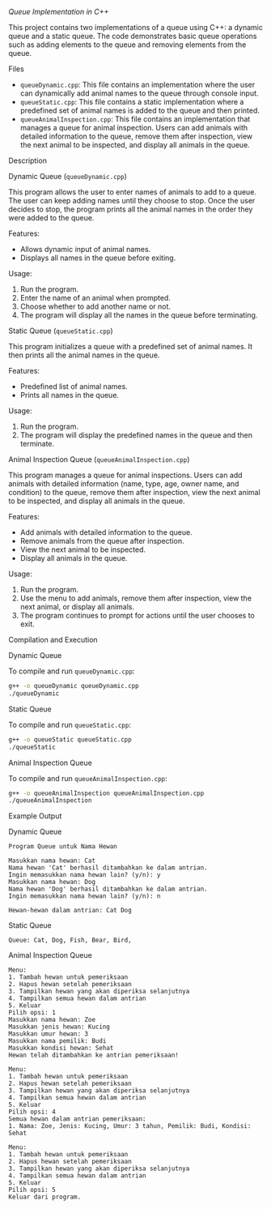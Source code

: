 *Queue Implementation in C++*

This project contains two implementations of a queue using C++: a dynamic queue and a static queue. The code demonstrates basic queue operations such as adding elements to the queue and removing elements from the queue.

Files

- `queueDynamic.cpp`: This file contains an implementation where the user can dynamically add animal names to the queue through console input.
- `queueStatic.cpp`: This file contains a static implementation where a predefined set of animal names is added to the queue and then printed.
- `queueAnimalInspection.cpp`: This file contains an implementation that manages a queue for animal inspection. Users can add animals with detailed information to the queue, remove them after inspection, view the next animal to be inspected, and display all animals in the queue.

Description

Dynamic Queue (`queueDynamic.cpp`)

This program allows the user to enter names of animals to add to a queue. The user can keep adding names until they choose to stop. Once the user decides to stop, the program prints all the animal names in the order they were added to the queue.

Features:
- Allows dynamic input of animal names.
- Displays all names in the queue before exiting.

Usage:
1. Run the program.
2. Enter the name of an animal when prompted.
3. Choose whether to add another name or not.
4. The program will display all the names in the queue before terminating.

Static Queue (`queueStatic.cpp`)

This program initializes a queue with a predefined set of animal names. It then prints all the animal names in the queue.

Features:
- Predefined list of animal names.
- Prints all names in the queue.

Usage:
1. Run the program.
2. The program will display the predefined names in the queue and then terminate.

Animal Inspection Queue (`queueAnimalInspection.cpp`)

This program manages a queue for animal inspections. Users can add animals with detailed information (name, type, age, owner name, and condition) to the queue, remove them after inspection, view the next animal to be inspected, and display all animals in the queue.

Features:

- Add animals with detailed information to the queue.
- Remove animals from the queue after inspection.
- View the next animal to be inspected.
- Display all animals in the queue.

Usage:
1. Run the program.
2. Use the menu to add animals, remove them after inspection, view the next animal, or display all animals.
3. The program continues to prompt for actions until the user chooses to exit.

Compilation and Execution

Dynamic Queue

To compile and run `queueDynamic.cpp`:
```sh
g++ -o queueDynamic queueDynamic.cpp
./queueDynamic
```

Static Queue

To compile and run `queueStatic.cpp`:
```sh
g++ -o queueStatic queueStatic.cpp
./queueStatic
```

Animal Inspection Queue

To compile and run `queueAnimalInspection.cpp`:
```sh
g++ -o queueAnimalInspection queueAnimalInspection.cpp
./queueAnimalInspection
```

Example Output

Dynamic Queue
```
Program Queue untuk Nama Hewan

Masukkan nama hewan: Cat
Nama hewan 'Cat' berhasil ditambahkan ke dalam antrian.
Ingin memasukkan nama hewan lain? (y/n): y
Masukkan nama hewan: Dog
Nama hewan 'Dog' berhasil ditambahkan ke dalam antrian.
Ingin memasukkan nama hewan lain? (y/n): n

Hewan-hewan dalam antrian: Cat Dog 
```

Static Queue
```
Queue: Cat, Dog, Fish, Bear, Bird,
```

Animal Inspection Queue
```
Menu:
1. Tambah hewan untuk pemeriksaan
2. Hapus hewan setelah pemeriksaan
3. Tampilkan hewan yang akan diperiksa selanjutnya
4. Tampilkan semua hewan dalam antrian
5. Keluar
Pilih opsi: 1
Masukkan nama hewan: Zoe
Masukkan jenis hewan: Kucing
Masukkan umur hewan: 3
Masukkan nama pemilik: Budi
Masukkan kondisi hewan: Sehat
Hewan telah ditambahkan ke antrian pemeriksaan!

Menu:
1. Tambah hewan untuk pemeriksaan
2. Hapus hewan setelah pemeriksaan
3. Tampilkan hewan yang akan diperiksa selanjutnya
4. Tampilkan semua hewan dalam antrian
5. Keluar
Pilih opsi: 4
Semua hewan dalam antrian pemeriksaan:
1. Nama: Zoe, Jenis: Kucing, Umur: 3 tahun, Pemilik: Budi, Kondisi: Sehat

Menu:
1. Tambah hewan untuk pemeriksaan
2. Hapus hewan setelah pemeriksaan
3. Tampilkan hewan yang akan diperiksa selanjutnya
4. Tampilkan semua hewan dalam antrian
5. Keluar
Pilih opsi: 5
Keluar dari program.
```
